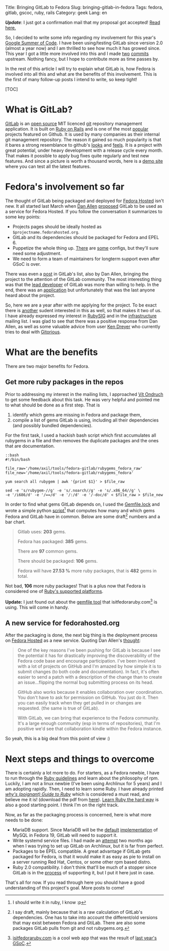 Title: Bringing GitLab to Fedora
Slug: bringing-gitlab-in-fedora
Tags: fedora, gitlab, gscoc, ruby, rails
Category: geek
Lang: en

***Update***: I just got a confirmation mail that my proposal got accepted! [Read here.](|filename|2013-05-27-accepted-for-gsoc-2013.md)

So, I decided to write some info regarding my involvement for this year's
[Google Summer of Code][gsoc]. I have been using/testing GitLab since
version 2.0 (almost a year now) and I am thrilled to see how much it has
growed since. This year I got a little more involved into this and
I made [two][commit-docs] [commits][commit-code] upstream. Nothing fancy, but I hope to
contribute more as time passes by.


In the rest of this article I will try to explain what GitLab is,
how Fedora is involved into all this and what are the benefits of this involvement.
This is the first of many follow-up posts I intend to write, so keep tight!


[TOC]

# What is GitLab?

[GitLab][gl-site] is an [open source][gl-github] MIT licenced [git] repository
management application. It is built on [Ruby on Rails][rails] and is
one of the most [popular][github-popular] projects featured on Github.
It is used by many companies as their internal git management repository.
The reason it gained so much popularity is that it bares a strong resemblance
to github's [looks][gl-screenshots] and [feels][gl-features].
It is a project with great potential, under heavy development with a release
cycle every month. That makes it possible to apply bug fixes quite regularly
and test new features. And since a picture is worth a thousand words, here is
a [demo site][gl-demosite] where you can test all the latest features.


# Fedora's involvement so far

The thought of GitLab being packaged and deployed for [Fedora Hosted] isn't new.
It all started last March when [Dan Allen][] [proposed][gl-proposal2012] GitLab 
to be used as a service for Fedora Hosted. If you follow the conversation 
it summarizes to some key points:

  - Projects pages should be ideally hosted as `$projectname.fedorahosted.org`.
  - GitLab and its dependencies should be packaged for Fedora and EPEL 6.
  - Puppetize the whole thing up. [There][gl-puppet1] are [some][gl-puppet2] configs, but they'll sure need some adjustment.
  - We need to form a team of maintainers for longterm support even after GSoC is over.

There was even a [post][fedora-glgroup] in GitLab's list, also by Dan Allen,
bringing the project to the attention of the GitLab community.
The most interesting thing was that the [lead developer][randx] of GitLab 
was more than willing to help. In the end, there was an [application][gl-gsoc12] but 
unfortunately that was the last anyone heard about the project.

So, here we are a year after with me applying for the project. To be exact
there is [another][harish-fellow] sudent interested in this as well, so that makes it two of us.
I have already expressed my interest in [RubySIG][] and in the [infrastructure][] mailing list.
I was glad to see that there was a positive response from Dan Allen,
as well as some valuable advice from user [Ken Dreyer][] who currently 
tries to deal with [Gitorious][].

# What are the benefits

There are two major benefits for Fedora.

## Get more ruby packages in the repos

Prior to addressing my interest in the mailing lists, I approached [Vít Ondruch][] to get some feedback about this task.
He was very helpful and pointed me to what should be done as a first step.
That is

  1. identify which gems are missing in Fedora and package them,
  2. compile a list of gems GitLab is using, including all their dependencies (and possibly bundled dependencies).
 
For the first task, I used a hackish bash script which first accumulates 
all rubygems in a file and then removes the duplicate packages and the ones
that are documentation.

    ::bash
    #!/bin/bash

    file_raw='/home/axil/tools/fedora-gitlab/rubygems_fedora_raw'
    file_new='/home/axil/tools/fedora-gitlab/rubygems_fedora'

    yum search all rubygem | awk '{print $1}' > $file_raw

    sed -e 's/rubygem-//g' -e 's/.noarch//g' -e 's/.x86_64//g' \
    -e '/i686/d' -e '/==/d' -e '/:/d' -e '/-doc/d' < $file_raw > $file_new


In order to find what gems GitLab depends on, I used the [Gemfile.lock][] 
and wrote a simple python [script][gemfile.py][^python-script] that computes how many and which gems 
Fedora and GitLab have in common. Below are some draft[^draft_numbers] numbers and a bar chart.

<div id="rubygems_chart"></div>

  > Gitlab uses: **203** gems.
  >
  > Fedora has packaged: **385** gems.
  >
  > There are **97** common gems.
  >
  > There should be packaged: **106** gems.
  >
  > Fedora will have **27.53 %** more ruby packages, that is **482** gems in total.




Not bad, **106** more ruby packages! That is a plus now that Fedora is considered 
one of [Ruby's supported platforms][ruby-supported]. 

**Update:** I just found out about the [gemfile tool][] that isitfedoraruby.com[^isitfedruby]
is using. This will come in handy. 

## A new service for fedorahosted.org

After the packaging is done, the next big thing is the deployment process on 
[Fedora Hosted][] as a new service. Quoting Dan Allen's [thought][deploy-quote]: 

  >One of the key reasons I've been pushing for GitLab is because I see the
  >potential it has for drastically improving the discoverability of the
  >Fedora code base and encourage participation. I've been involved with a lot
  >of projects on GitHub and I'm amazed by how simple it is to submit changes
  >(to both code and documentation). In fact, it's often easier to send a
  >patch with a description of the change than to create an issue...flipping
  >the normal bug submitting process on its head.
  >
  >GitHub also works because it enables collaboration over coordination. You
  >don't have to ask for permission on GitHub. You just do it. Then you can
  >easily track when they get pulled in or changes are requested. (the same is
  >true of GitLab).
  >
  >With GitLab, we can bring that experience to the Fedora community. It's a
  >large enough community (esp in terms of repositories), that I'm positive
  >we'd see that collaboration kindle within the Fedora instance.

So yeah, this is a big deal from this point of view :)

# Next steps and things to overcome

There is certainly a lot more to do. For starters, as a Fedora newbie, 
I have to run through the [Ruby guidelines][ruby-guidelines] and learn 
about the philosophy of rpm. Luckily, I am not a linux newbie (I've been 
using Archlinux for 5 years) and I am adopting rapidly.
Then, I need to learn some Ruby. I have already printed *[why's (poignant) Guide to Ruby][poignant]*
which is considered a must read, and believe me it is! (download the pdf from [here][poignant-pdf]). 
[Learn Ruby the hard way][hardway] is also a good starting point. Ι think I'm on the right track.

Now, as far as the packaging process is concerned, here is what more needs to be done:
 
  - MariaDB support. Since MariaDB will be the [default][mariadb-list] [implementation][mariadb-wiki] of MySQL in Fedora 19, GitLab will need to support it.
  - Write systemd service files. I had made an [attempt][gh-systemd] two months ago when I was trying to set up GitLab on Archlinux, but it is far from perfect.
  - Packages to be EPEL compatible. A great advantage if GitLab gets packaged for Fedora, is that it would make it as easy as pie to install on a server running Red Hat, Centos, or some other rpm based distro.
  - Ruby 2.0 compatibility. I don't think that'll be much of a stopper since GitLab is in the [process][gl-ruby2] of supporting it, but I put it here just in case.
 
That's all for now. If you read through here you should have a good understanding
of this project's goal. More posts to come!
 
 
[^python-script]: I should write it in ruby, I know :p
[^draft_numbers]: I say draft, mainly because that is a raw calculation of GitLab's dependencies. One has to take into account the different/old versions that may exist between Fedora and GtiLab. There are also some packages GitLab pulls from git and not rubygems.org. 
[^isitfedruby]: [isitfedoraruby.com][] is a cool web app that was the result of [last year's GSoC][gsoc12].

[gl-gsoc12]: https://fedoraproject.org/wiki/GSOC_2012/Student_Application_babakb/GitlabSetup "Student application for GitLab at GSoC 2012"
[gsoc12]: https://fedoraproject.org/wiki/GSOC_2012/Student_Application_Zuhao/IsItFedoraRuby
[isitfedoraruby.com]: http://isitfedoraruby.com
[gl-ruby2]: https://github.com/gitlabhq/gitlabhq/commit/52cd655f71c6a5393b71640c13cd95e35e8d2624
[gemfile tool]: http://isitfedoraruby.com/stats/gemfile_tool
[gh-systemd]: https://github.com/axilleas/gitlab-recipes/tree/master/systemd
[poignant-pdf]: https://github.com/downloads/mislav/poignant-guide/whys-poignant-guide-to-ruby.pdf
[poignant]: http://mislav.uniqpath.com/poignant-guide
[hardway]: http://ruby.learncodethehardway.org/book/
[ruby-guidelines]: https://fedoraproject.org/wiki/Packaging:Ruby
[mariadb-list]: https://lists.fedoraproject.org/pipermail/devel/2013-January/176584.html "Proposed F19 Feature: Replace MySQL with MariaDB"
[mariadb-wiki]: https://fedoraproject.org/wiki/Features/ReplaceMySQLwithMariaDB "Features/ReplaceMySQLwithMariaDB"
[gem2rpm]: https://github.com/lutter/gem2rpm "convert ruby gems to rpms"
[deploy-quote]: https://lists.fedoraproject.org/pipermail/infrastructure/2013-March/012680.html
[ruby-supported]: https://bugs.ruby-lang.org/projects/ruby-trunk/wiki/20SupportedPlatforms
[gemfile.py]: https://github.com/axilleas/gsoc/blob/master/gemfile.py
[Gemfile.lock]: https://github.com/gitlabhq/gitlabhq/blob/master/Gemfile.lock
[Vít Ondruch]: https://fedoraproject.org/wiki/User:Vondruch
[gsoc]: http://www.google-melange.com/gsoc/homepage/google/gsoc2013 "Google Summer of Code 2013"
[gl-site]: http://blog.gitlab.com "GitLab home page"
[git]: http://git-scm.com "git home page"
[rails]: http://rubyonrails.org/ "Ruby on Rails"
[github-popular]: https://github.com/popular/starred "GitLab featured in Github's most popular repos"
[gl-demosite]: http://demo.gitlab.com/users/sign_in "GitLab demo site"
[gl-features]: http://blog.gitlab.com/features/ "GitLab features"
[gl-screenshots]: http://gitlab.org/screenshots/ "GitLab screenshots"
[gl-github]: https://github.com/gitlabhq/gitlabhq "GitLab on Github :p"
[commit-docs]: https://github.com/gitlabhq/gitlabhq/commits/master/doc/install/installation.md?author=axilleas
[commit-code]: https://github.com/gitlabhq/gitlabhq/commits/master/lib/tasks/gitlab/check.rake?author=axilleas
[Dan Allen]: https://fedoraproject.org/wiki/User:Mojavelinux
[gl-proposal2012]: https://lists.fedoraproject.org/pipermail/infrastructure/2012-March/011463.html
[Fedora Hosted]: http://fedorahosted.org
[gl-puppet1]: https://forge.puppetlabs.com/sbadia/gitlab
[gl-puppet2]: https://forge.puppetlabs.com/lboynton/gitlab
[fedora-glgroup]: https://groups.google.com/forum/?fromgroups=#!topic/gitlabhq/SQMDi-yyXmU
[randx]: https://github.com/randx
[harish-fellow]: https://lists.fedoraproject.org/pipermail/summer-coding/2013-March/000286.html
[RubySIG]: https://lists.fedoraproject.org/pipermail/ruby-sig/2013-March/001270.html
[infrastructure]: https://lists.fedoraproject.org/pipermail/infrastructure/2013-March/012631.html
[Ken Dreyer]: https://fedoraproject.org/wiki/User:Ktdreyer
[Gitorious]: https://fedoraproject.org/wiki/User:Ktdreyer/Gitorious

<!--Load the AJAX API-->
<script type="text/javascript" src="https://www.google.com/jsapi"></script>
<script type="text/javascript">

  // Load the Visualization API and the piechart package.
  google.load('visualization', '1.0', {'packages':['corechart']});

  // Set a callback to run when the Google Visualization API is loaded.
  google.setOnLoadCallback(drawChart);

  // Callback that creates and populates a data table,  
  // instantiates the pie chart, passes in the data and
  // draws it.
  function drawChart() {

  // Create the data table.
  var data = new google.visualization.DataTable();
  data.addColumn('string', '');
  data.addColumn('number', 'rubygems');
  data.addRows([
    ['GitLab', 203],
    ['Fedora', 385],
    ['Common', 97],
    ['To be packaged', 106],
    ['Total after packaging', 482]
    ]);

  // Set chart options
  var options = {'title':'Numbers calculated on 08-04-2013', 'width':600, 'height':500};

  // Instantiate and draw our chart, passing in some options.
  var chart = new google.visualization.BarChart(document.getElementById('rubygems_chart'));
  chart.draw(data, options);
  }
</script>
